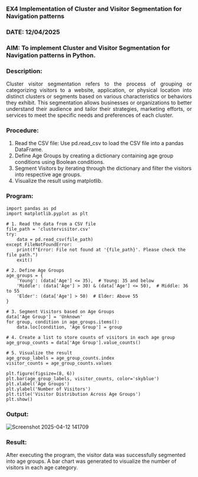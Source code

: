 ### EX4 Implementation of Cluster and Visitor Segmentation for Navigation patterns
### DATE: 12/04/2025 
### AIM: To implement Cluster and Visitor Segmentation for Navigation patterns in Python.
### Description:
<div align= "justify">Cluster visitor segmentation refers to the process of grouping or categorizing visitors to a website, 
  application, or physical location into distinct clusters or segments based on various characteristics or behaviors they exhibit. 
  This segmentation allows businesses or organizations to better understand their audience and tailor their strategies, marketing efforts, 
  or services to meet the specific needs and preferences of each cluster.</div>
  
### Procedure:
1) Read the CSV file: Use pd.read_csv to load the CSV file into a pandas DataFrame.
2) Define Age Groups by creating a dictionary containing age group conditions using Boolean conditions.
3) Segment Visitors by iterating through the dictionary and filter the visitors into respective age groups.
4) Visualize the result using matplotlib.

### Program:

```
import pandas as pd
import matplotlib.pyplot as plt

# 1. Read the data from a CSV file
file_path = 'clustervisitor.csv'  
try:
    data = pd.read_csv(file_path)  
except FileNotFoundError:
    print(f"Error: File not found at '{file_path}'. Please check the file path.")
    exit()

# 2. Define Age Groups
age_groups = {
    'Young': (data['Age'] <= 35),  # Young: 35 and below
    'Middle': (data['Age'] > 30) & (data['Age'] <= 50),  # Middle: 36 to 55
    'Elder': (data['Age'] > 50)  # Elder: Above 55
}

# 3. Segment Visitors based on Age Groups
data['Age Group'] = 'Unknown'
for group, condition in age_groups.items():
    data.loc[condition, 'Age Group'] = group

# 4. Create a list to store counts of visitors in each age group
age_group_counts = data['Age Group'].value_counts()

# 5. Visualize the result
age_group_labels = age_group_counts.index
visitor_counts = age_group_counts.values

plt.figure(figsize=(8, 6))
plt.bar(age_group_labels, visitor_counts, color='skyblue')
plt.xlabel('Age Groups')
plt.ylabel('Number of Visitors')
plt.title('Visitor Distribution Across Age Groups')
plt.show()
```
### Output:

![Screenshot 2025-04-12 141709](https://github.com/user-attachments/assets/1f3f9958-0137-4cb1-a778-f2316ee1deb0)

### Result:
After executing the program, the visitor data was successfully segmented into age groups. A bar chart was generated to visualize the number of visitors in each age category.
